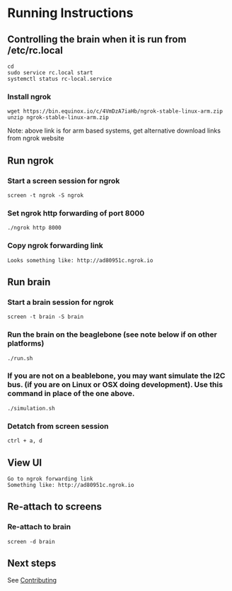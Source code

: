 # Running Instructions

## Controlling the brain when it is run from /etc/rc.local
```
cd
sudo service rc.local start
systemctl status rc-local.service
```

### Install ngrok
```
wget https://bin.equinox.io/c/4VmDzA7iaHb/ngrok-stable-linux-arm.zip
unzip ngrok-stable-linux-arm.zip
```
Note: above link is for arm based systems, get alternative download links from ngrok website

## Run ngrok
### Start a screen session for ngrok
```
screen -t ngrok -S ngrok
```

### Set ngrok http forwarding of port 8000
```
./ngrok http 8000
```

### Copy ngrok forwarding link
```
Looks something like: http://ad80951c.ngrok.io
```

## Run brain
### Start a brain session for ngrok
```
screen -t brain -S brain
```

### Run the brain on the beaglebone (see note below if on other platforms)
```
./run.sh
```

### If you are not on a beablebone, you may want simulate the I2C bus.  (if you are on Linux or OSX doing development).  Use this command in place of the one above.
```
./simulation.sh
```

### Detatch from screen session
```
ctrl + a, d
```

## View UI
```
Go to ngrok forwarding link
Something like: http://ad80951c.ngrok.io
```

## Re-attach to screens
### Re-attach to brain
```
screen -d brain
```

## Next steps
See [Contributing](contributing.md)
